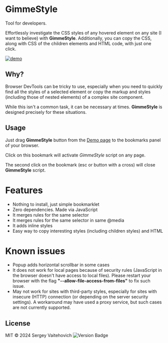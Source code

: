 # GimmeStyle

Tool for developers.

Effortlessly investigate the CSS styles of any hovered element on any site (I want to believe) with **GimmeStyle**.
Additionally, you can copy the CSS, along with CSS of the children elements and HTML code, with just one click.

[![demo](https://github.com/SW999/gimme-style/assets/3176886/1d07f1fd-ad78-4a2d-987b-9844ba61c3c1)](https://sw999.github.io/gimme-style/)

## Why?

Browser DevTools can be tricky to use, especially when you need to quickly find all the styles of a selected element or copy the markup and styles (including those of nested elements) of a complex site component.

While this isn't a common task, it can be necessary at times. **GimmeStyle** is designed precisely for these situations.

## Usage

Just drag **GimmeStyle** button from the [Demo page](https://sw999.github.io/gimme-style/) to the bookmarks panel of your browser.

Click on this bookmark will activate *GimmeStyle* script on any page.

The second click on the bookmark (esc or button with a cross) will close **GimmeStyle** script.

# Features

* Nothing to install, just simple bookmarklet
* Zero dependencies. Made via JavaScript
* It merges rules for the same selector
* It merges rules for the same selector in same @media
* It adds inline styles
* Easy way to copy interesting styles (including children styles) and HTML

# Known issues

* Popup adds horizontal scrollbar in some cases
* It does not work for local pages because of security rules (JavaScript in the browser doesn't have access to local files). Please restart your browser with the flag **"--allow-file-access-from-files"** to fix such issue.
* May not work for sites with third-party styles, especially for sites with insecure (HTTP) connection (or depending on the server security settings). A workaround may have used a proxy service, but such cases are not currently supported.

## License

MIT © 2024 Sergey Vaitehovich ![Version Badge](https://img.shields.io/badge/version-v0.9.11-brightgreen)
